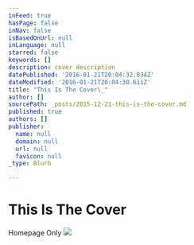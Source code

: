 ```yaml
---
inFeed: true
hasPage: false
inNav: false
isBasedOnUrl: null
inLanguage: null
starred: false
keywords: []
description: cover description
datePublished: '2016-01-21T20:04:32.834Z'
dateModified: '2016-01-21T20:04:30.611Z'
title: "This Is The Cover\_"
author: []
sourcePath: _posts/2015-12-21-this-is-the-cover.md
published: true
authors: []
publisher:
  name: null
  domain: null
  url: null
  favicon: null
_type: Blurb

---
```

# 

# This Is The Cover 

Homepage Only
![](https://the-grid-user-content.s3-us-west-2.amazonaws.com/0e6f5d14-4ebe-4bf8-b432-e9f0dfe4c015.jpg)